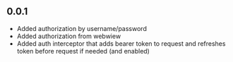 ## 0.0.1

+ Added authorization by username/password 
+ Added authorization from webwiew
+ Added auth interceptor that adds bearer token to request and refreshes token before request if needed (and enabled)

